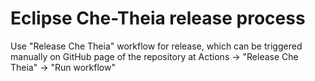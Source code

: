 # Eclipse Che-Theia release process

Use "Release Che Theia" workflow for release, which can be triggered manually on GitHub page of the repository at Actions -> "Release Che Theia" -> "Run workflow"

